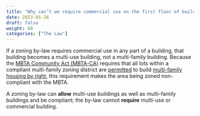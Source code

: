 ```yaml
---
title: "Why can’t we require commercial use on the first floor of building on Harvard Street and remain compliant with the MBTA-CA?"
date: 2023-05-26
draft: false
weight: 60
categories: ["The Law"]
---
```

If a zoning by-law requires commercial use in any part of a building, that building becomes a multi-use building, not a multi-family building. Because the [MBTA Community Act (MBTA-CA)](/posts/the-law/mbta-community-act) requires that all lots within a compliant multi-family zoning district are [permitted](/posts/permitting-by-right) to build [multi-family housing by right](/posts/multi-family-housing-by-right), this requirement makes the area being zoned non-compliant with the MBTA.

A zoning by-law can **allow** multi-use buildings as well as multi-family buildings and be compliant; the by-law cannot **require** multi-use or commercial building.

